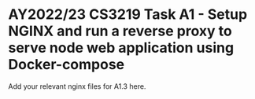 # AY2022/23 CS3219 Task A1 - Setup NGINX and run a reverse proxy to serve node web application using Docker-compose

Add your relevant nginx files for A1.3 here.
